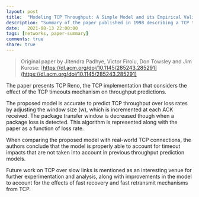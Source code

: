 ```yaml
---
layout: post
title:  "Modeling TCP Throughput: A Simple Model and its Empirical Validation"
description: "Summary of the paper published in 1998 describing a TCP throughput prediction model that take timeouts into account."
date:   2021-08-13 22:00:00
tags: [networks, paper-summary]
comments: true
share: true
---
```


> Original paper by Jitendra Padhye, Victor Firoiu, Don Towsley and Jim Kurose: [https://dl.acm.org/doi/10.1145/285243.285291](https://dl.acm.org/doi/10.1145/285243.285291)

The paper presents TCP Reno, the TCP implementation that considers the effect of the TCP timeouts mechanism on throughput predictions. 

The proposed model is accurate to predict TCP throughput over loss rates by adjusting the window size (w), which is incremented at each ACK received. The package transfer window is decreased though when a package loss is detected. This algorithm is represented along with the paper as a function of loss rate.

When comparing the proposed model with real-world TCP connections, the authors conclude that the model is properly able to account for timeout impacts that are not taken into account in previous throughput prediction models.

Future work on TCP over slow links is mentioned as an interesting venue for further experimentation and analysis, along with improvements in the model to account for the effects of fast recovery and fast retransmit mechanisms from TCP.  

